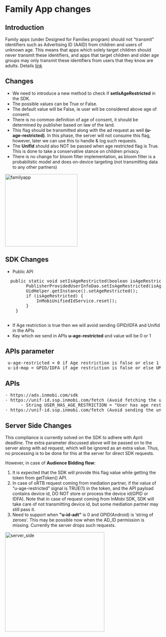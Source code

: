 # Family App changes
## Introduction
Family apps (under Designed for Families program) should not “transmit” identifiers such as Advertising ID (AAID) from children and users of unknown age. This means that apps which solely target children should never transmit these identifiers, and apps that target children and older age groups may only transmit these identifiers from users that they know are adults. 
Details [link](https://support.google.com/googleplay/android-developer/answer/11043825 ) 

## Changes
* We need to introduce a new method to check if **setIsAgeRestricted** in the SDK.
* The possible values can be True or False.
* The default value will be False, ie user will be considered above age of consent.
* There is no common definition of age of consent, it should be determined by publisher based on law of the land.
* This flag should be transmitted along with the ad request as well **(u-age-restricted)**. In this phase, the server will not consume this flag, however, later we can use this to handle & log such requests.
* The **UnifId** should also NOT be passed when age restricted flag is True. This is done to take a conservative stance on children privacy. 
* There is no change for bloom filter implementation, as bloom filter is a probabilistic model and does on-device targeting (not transmitting data to any other partners)


<img width="234" alt="familyapp" src="https://user-images.githubusercontent.com/6571244/157170176-4a7e1235-1cb5-43cc-acb3-a113d40388cd.png">

## SDK Changes
* Public API 
<pre>
  public static void setIsAgeRestricted(boolean isAgeRestricted) {
        PublisherProvidedUserInfoDao.setIsAgeRestricted(isAgeRestricted);
        UidHelper.getInstance().setAgeRestricted();
        if (isAgeRestricted) {
            InMobiUnifiedIdService.reset();
        }
    }
  </pre>
* If Age restriction is true then we will avoid sending GPID/IDFA and Unifid in the APIs
* Key which we send in APIs **u-age-restricted** and value will be 0 or 1

## APIs parameter
<pre>
 u-age-restricted = 0 if Age restriction is false or else 1
 u-id-map = GPID/IDFA if age restriction is false or else UM5(MD5) and O1(SHA1) will be sent to API
</pre>

## APIs
<pre>
- https://ads.inmobi.com/sdk
- https://unif-id.ssp.inmobi.com/fetch (Avoid fetching the unifid if age restriction is true)
      - String USER_HAS_AGE_RESTRICTION = "User has age restriction";
- https://unif-id.ssp.inmobi.com/fetch (Avoid sending the unifid if age restriction is true)
</pre>

## Server Side Changes

This compliance is currently solved on the SDK to adhere with April deadline. The extra parameter discussed above will be passed on to the server along with ad request, which will be ignored as an extra value. Thus, no processing is to be done for this at the server for direct SDK requests.

However, in case of **Audience Bidding flow**:
1.	It is expected that the SDK will provide this flag value while getting the token from getToken() API. 
2.	In case of oRTB request coming from mediation partner, if the value of “u-age-restricted” signal is TRUE(1) in the token, and the API payload contains device id, DO NOT store or process the device id(GPID or IDFA). Note that in case of request coming from InMobi SDK, SDK will take care of not transmitting device id, but some mediation partner may still pass it.
3.	Need to support when **"u-id-adt"** is 0 and GPID(Android) is ‘string of zeroes’. This may be possible now when the AD_ID permission is missing. Currently the server drops such requests.

<img width="321" alt="server_side" src="https://user-images.githubusercontent.com/6571244/157184342-5e21fb16-a6de-4409-9fc8-d875eb9ac5cb.png">



